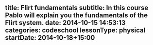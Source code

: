 title: Flirt fundamentals
subtitle: In this course Pablo will explain you the fundamentals of the Flirt system.
date: 2014-10-15 14:53:13
categories: codeschool
lessonType: physical
startDate: 2014-10-18+15:00
---
